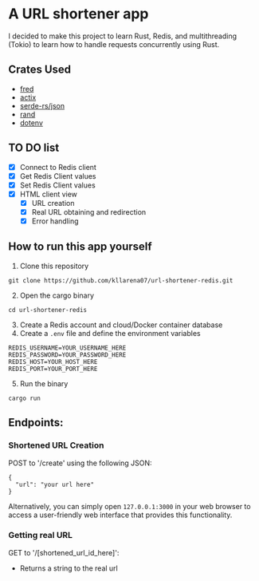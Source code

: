 # A URL shortener app

I decided to make this project to learn Rust, Redis, and multithreading (Tokio) to learn how to handle requests concurrently using Rust.

## Crates Used

- [fred](https://github.com/aembke/fred.rs)
- [actix](https://actix.rs/)
- [serde-rs/json](https://github.com/serde-rs/json)
- [rand](https://github.com/rust-random/rand)
- [dotenv](https://github.com/dotenv-rs/dotenv)

## TO DO list
- [X] Connect to Redis client
- [X] Get Redis Client values
- [X] Set Redis Client values
- [X] HTML client view
  - [X] URL creation
  - [X] Real URL obtaining and redirection
  - [X] Error handling

## How to run this app yourself
1. Clone this repository
```
git clone https://github.com/kllarena07/url-shortener-redis.git
```
2. Open the cargo binary
```
cd url-shortener-redis
```
3. Create a Redis account and cloud/Docker container database
4. Create a `.env` file and define the environment variables
```
REDIS_USERNAME=YOUR_USERNAME_HERE
REDIS_PASSWORD=YOUR_PASSWORD_HERE
REDIS_HOST=YOUR_HOST_HERE
REDIS_PORT=YOUR_PORT_HERE
```
5. Run the binary
```
cargo run
```

## Endpoints:
### Shortened URL Creation

POST to '/create' using the following JSON:
```
{
  "url": "your url here"
}
```
Alternatively, you can simply open `127.0.0.1:3000` in your web browser to access a user-friendly web interface that provides this functionality.

### Getting real URL
GET to '/[shortened_url_id_here]':
- Returns a string to the real url

